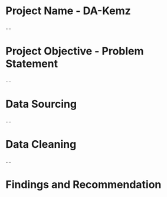 # Project Name - DA-Kemz



....
# Project Objective - Problem Statement


....
# Data Sourcing


....
# Data Cleaning


....
# Findings and Recommendation
